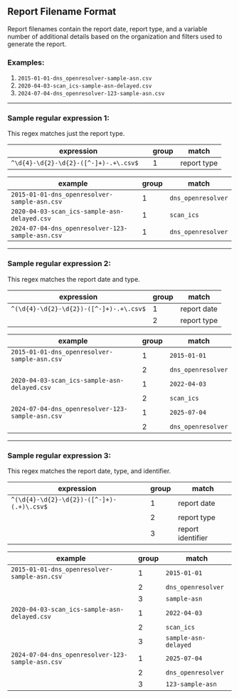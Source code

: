 ## Report Filename Format

Report filenames contain the report date, report type, and a variable number of additional details based on the organization and filters used to generate the report.

### Examples:

1. `2015-01-01-dns_openresolver-sample-asn.csv`
2. `2020-04-03-scan_ics-sample-asn-delayed.csv`
3. `2024-07-04-dns_openresolver-123-sample-asn.csv`

---

### Sample regular expression 1:

This regex matches just the report type.

| expression | group | match 
| --- | --- | --- |
| `^\d{4}-\d{2}-\d{2}-([^-]+)-.+\.csv$  ` | 1 | report type | 

| example | group | match |
| --- | --- | --- | 
| `2015-01-01-dns_openresolver-sample-asn.csv` | 1 | `dns_openresolver` | 
| `2020-04-03-scan_ics-sample-asn-delayed.csv` | 1 | `scan_ics` | 
| `2024-07-04-dns_openresolver-123-sample-asn.csv` | 1 | `dns_openresolver` |

---

### Sample regular expression 2:

This regex matches the report date and type.

| expression | group | match |
| --- | --- | --- | 
| `^(\d{4}-\d{2}-\d{2})-([^-]+)-.+\.csv$` | 1 | report date | 
| | 2 | report type | 

| example | group | match |
| --- | --- | --- | 
| `2015-01-01-dns_openresolver-sample-asn.csv` | 1 | `2015-01-01`
|   | 2 | `dns_openresolver` | 
| `2020-04-03-scan_ics-sample-asn-delayed.csv` | 1 | `2022-04-03` |
|   | 2 | `scan_ics` | 
| `2024-07-04-dns_openresolver-123-sample-asn.csv` | 1 | `2025-07-04` |
|   | 2 | `dns_openresolver` |

---

### Sample regular expression 3:

This regex matches the report date, type, and identifier.

| expression | group | match |
| --- | --- | --- | 
| `^(\d{4}-\d{2}-\d{2})-([^-]+)-(.+)\.csv$` | 1 | report date | 
| | 2 | report type | 
| | 3 | report identifier |

| example | group | match |
| --- | --- | --- | 
| `2015-01-01-dns_openresolver-sample-asn.csv` | 1 | `2015-01-01` |
|   | 2 | `dns_openresolver` | 
|   | 3 | `sample-asn` |
| `2020-04-03-scan_ics-sample-asn-delayed.csv` | 1 | `2022-04-03` |
|   | 2 | `scan_ics` | 
|   | 3 | `sample-asn-delayed` |
| `2024-07-04-dns_openresolver-123-sample-asn.csv` | 1 | `2025-07-04` |
|   | 2 | `dns_openresolver` |
|   | 3 | `123-sample-asn` |
